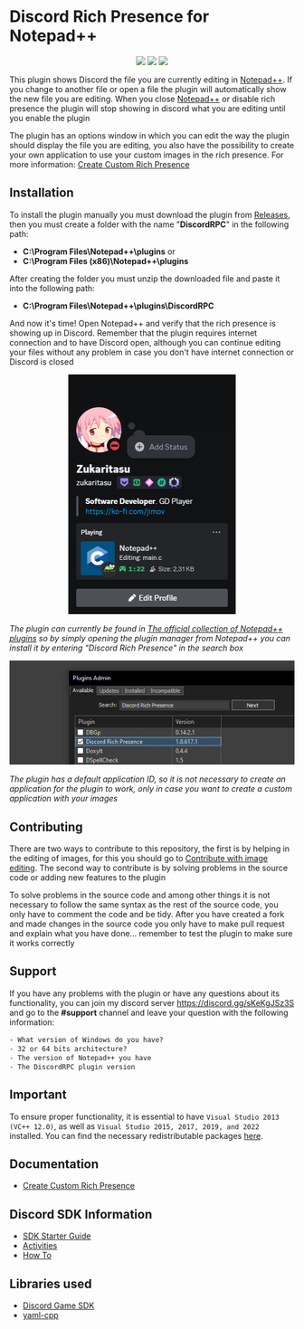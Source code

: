 # Discord Rich Presence for Notepad++


<p align="center">
  <img src="https://img.shields.io/github/license/Zukaritasu/notepadpp_rpc">
  <img src="https://img.shields.io/github/downloads/Zukaritasu/notepadpp_rpc/total">
  <img src="https://img.shields.io/github/v/release/Zukaritasu/notepadpp_rpc">
</p>

This plugin shows Discord the file you are currently editing in [Notepad++](https://github.com/notepad-plus-plus/notepad-plus-plus). If you change to another file or open a file the plugin will automatically show the new file you are editing. When you close [Notepad++](https://github.com/notepad-plus-plus/notepad-plus-plus) or disable rich presence the plugin will stop showing in discord what you are editing until you enable the plugin

The plugin has an options window in which you can edit the way the plugin should display the file you are editing, you also have the possibility to create your own application to use your custom images in the rich presence. For more information: [Create Custom Rich Presence](https://github.com/Zukaritasu/notepadpp_rpc/blob/main/DOCUMENTATION.md)

## Installation

To install the plugin manually you must download the plugin from [Releases](https://github.com/Zukaritasu/notepadpp_rpc/releases), then you must create a folder with the name "**DiscordRPC**" in the following path:
 * **C:\Program Files\Notepad++\plugins** or
 * **C:\Program Files (x86)\Notepad++\plugins**

After creating the folder you must unzip the downloaded file and paste it into the following path:
 * **C:\Program Files\Notepad++\plugins\DiscordRPC**

And now it's time! Open Notepad++ and verify that the rich presence is showing up in Discord. Remember that the plugin requires internet connection and to have Discord open, although you can continue editing your files without any problem in case you don't have internet connection or Discord is closed

<p align="center">
  <img src="./sample_rpc.png" alt="Rich Presence">
</p>

*The plugin can currently be found in [The official collection of Notepad++ plugins](https://github.com/notepad-plus-plus/nppPluginList) so by simply opening the plugin manager from Notepad++ you can install it by entering "Discord Rich Presence" in the search box*

<p align="center">
  <img src="./images/examples/search-rich-presence.png" alt="Search Rich Presence">
</p>

*The plugin has a default application ID, so it is not necessary to create an application for the plugin to work, only in case you want to create a custom application with your images*

## Contributing

There are two ways to contribute to this repository, the first is by helping in the editing of images, for this you should go to [Contribute with image editing](https://github.com/Zukaritasu/notepadpp_rpc/blob/main/images/CONTRIBUTING.md). The second way to contribute is by solving problems in the source code or adding new features to the plugin

To solve problems in the source code and among other things it is not necessary to follow the same syntax as the rest of the source code, you only have to comment the code and be tidy. After you have created a fork and made changes in the source code you only have to make pull request and explain what you have done... remember to test the plugin to make sure it works correctly

## Support
If you have any problems with the plugin or have any questions about its functionality, you can join my discord server https://discord.gg/sKeKgJSz3S and go to the **#support** channel and leave your question with the following information:

```
- What version of Windows do you have?
- 32 or 64 bits architecture?
- The version of Notepad++ you have
- The DiscordRPC plugin version
```

## Important
To ensure proper functionality, it is essential to have `Visual Studio 2013 (VC++ 12.0)`, as well as `Visual Studio 2015, 2017, 2019, and 2022` installed. You can find the necessary redistributable packages [here](https://learn.microsoft.com/en-us/cpp/windows/latest-supported-vc-redist?view=msvc-170).


## Documentation

* [Create Custom Rich Presence](https://github.com/Zukaritasu/notepadpp_rpc/blob/main/DOCUMENTATION.md)

## Discord SDK Information

* [SDK Starter Guide](https://discord.com/developers/docs/game-sdk/sdk-starter-guide)
* [Activities](https://discord.com/developers/docs/game-sdk/activities)
* [How To](https://discord.com/developers/docs/rich-presence/how-to)

## Libraries used

* [Discord Game SDK](https://discord.com/developers/docs/game-sdk)
* [yaml-cpp](https://github.com/jbeder/yaml-cpp)

